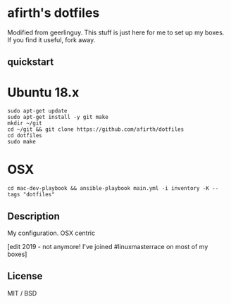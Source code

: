 # afirth's dotfiles

Modified from geerlinguy. This stuff is just here for me to set up my boxes. If you find it useful, fork away.

## quickstart

# Ubuntu 18.x
```
sudo apt-get update
sudo apt-get install -y git make
mkdir ~/git
cd ~/git && git clone https://github.com/afirth/dotfiles
cd dotfiles
sudo make
```

# OSX
```
cd mac-dev-playbook && ansible-playbook main.yml -i inventory -K --tags "dotfiles"
```

## Description

My configuration. OSX centric

[edit 2019 - not anymore! I've joined #linuxmasterrace on most of my boxes]

## License

MIT / BSD
